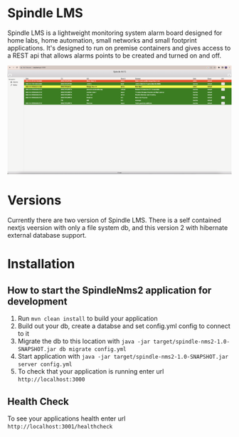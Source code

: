 # Spindle LMS
Spindle LMS is a lightweight monitoring system alarm board designed for home labs, home automation, small networks and small footprint applications. It's designed to run on premise containers and gives access to a REST api that allows alarms points to be created and turned on and off.

![image](shot1.png)

# Versions
Currently there are two version of Spindle LMS. There is a self contained nextjs veersion with only a file system db, and this version 2 with hibernate external database support.

# Installation
How to start the SpindleNms2 application for development
---

1. Run `mvn clean install` to build your application
1. Build out your db, create a databse and set config.yml config to connect to it
1. Migrate the db to this location with `java -jar target/spindle-nms2-1.0-SNAPSHOT.jar db migrate config.yml`
1. Start application with `java -jar target/spindle-nms2-1.0-SNAPSHOT.jar server config.yml`
1. To check that your application is running enter url `http://localhost:3000`

Health Check
---
To see your applications health enter url `http://localhost:3001/healthcheck`

